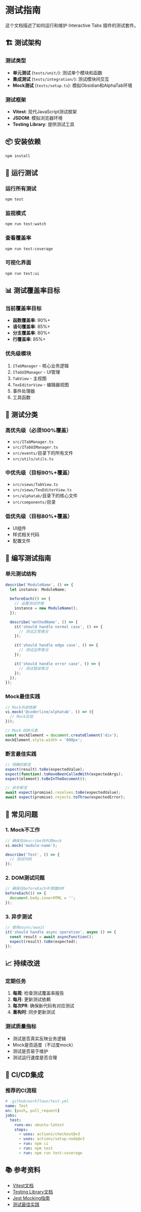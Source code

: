 # 测试指南

这个文档描述了如何运行和维护 Interactive Tabs 插件的测试套件。

## 🏗️ 测试架构

### 测试类型
- **单元测试** (`tests/unit/`): 测试单个模块和函数
- **集成测试** (`tests/integration/`): 测试模块间交互
- **Mock测试** (`tests/setup.ts`): 模拟Obsidian和AlphaTab环境

### 测试框架
- **Vitest**: 现代JavaScript测试框架
- **JSDOM**: 模拟浏览器环境
- **Testing Library**: 提供测试工具

## 📦 安装依赖

```bash
npm install
```

## 🚀 运行测试

### 运行所有测试
```bash
npm test
```

### 监视模式
```bash
npm run test:watch
```

### 查看覆盖率
```bash
npm run test:coverage
```

### 可视化界面
```bash
npm run test:ui
```

## 📊 测试覆盖率目标

### 当前覆盖率目标
- **函数覆盖率**: 90%+
- **语句覆盖率**: 85%+
- **分支覆盖率**: 80%+
- **行覆盖率**: 85%+

### 优先级模块
1. `ITabManager` - 核心业务逻辑
2. `ITabUIManager` - UI管理
3. `TabView` - 主视图
4. `TexEditorView` - 编辑器视图
5. 事件处理器
6. 工具函数

## 🧪 测试分类

### 高优先级（必须100%覆盖）
- `src/ITabManager.ts`
- `src/ITabUIManager.ts`
- `src/events/`目录下的所有文件
- `src/utils/utils.ts`

### 中优先级（目标90%+覆盖）
- `src/views/TabView.ts`
- `src/views/TexEditorView.ts`
- `src/alphatab/`目录下的核心文件
- `src/components/`目录

### 低优先级（目标80%+覆盖）
- UI组件
- 样式相关代码
- 配置文件

## 📝 编写测试指南

### 单元测试结构
```typescript
describe('ModuleName', () => {
  let instance: ModuleName;
  
  beforeEach(() => {
    // 设置测试环境
    instance = new ModuleName();
  });

  describe('methodName', () => {
    it('should handle normal case', () => {
      // 测试正常情况
    });

    it('should handle edge case', () => {
      // 测试边界情况
    });

    it('should handle error case', () => {
      // 测试错误情况
    });
  });
});
```

### Mock最佳实践
```typescript
// Mock外部依赖
vi.mock('@coderline/alphatab', () => ({
  // Mock实现
}));

// Mock DOM元素
const mockElement = document.createElement('div');
mockElement.style.width = '800px';
```

### 断言最佳实践
```typescript
// 明确的断言
expect(result).toBe(expectedValue);
expect(function).toHaveBeenCalledWith(expectedArgs);
expect(element).toBeInTheDocument();

// 异步断言
await expect(promise).resolves.toBe(expectedValue);
await expect(promise).rejects.toThrow(expectedError);
```

## 🐛 常见问题

### 1. Mock不工作
```typescript
// 确保在describe块外部mock
vi.mock('module-name');

describe('Test', () => {
  // 测试代码
});
```

### 2. DOM测试问题
```typescript
// 确保在beforeEach中清理DOM
beforeEach(() => {
  document.body.innerHTML = '';
});
```

### 3. 异步测试
```typescript
// 使用async/await
it('should handle async operation', async () => {
  const result = await asyncFunction();
  expect(result).toBe(expected);
});
```

## 📈 持续改进

### 定期任务
1. **每周**: 检查测试覆盖率报告
2. **每月**: 更新测试依赖
3. **每次PR**: 确保新代码有对应测试
4. **重构时**: 同步更新测试

### 测试质量指标
- 测试是否真实反映业务逻辑
- Mock是否适度（不过度mock）
- 测试是否易于维护
- 测试运行速度是否合理

## 🔧 CI/CD集成

### 推荐的CI流程
```yaml
# .github/workflows/test.yml
name: Test
on: [push, pull_request]
jobs:
  test:
    runs-on: ubuntu-latest
    steps:
      - uses: actions/checkout@v3
      - uses: actions/setup-node@v3
      - run: npm ci
      - run: npm test
      - run: npm run test:coverage
```

## 📚 参考资料

- [Vitest文档](https://vitest.dev/)
- [Testing Library文档](https://testing-library.com/)
- [Jest Mocking指南](https://jestjs.io/docs/mock-functions)
- [测试最佳实践](https://kentcdodds.com/blog/common-mistakes-with-react-testing-library)
